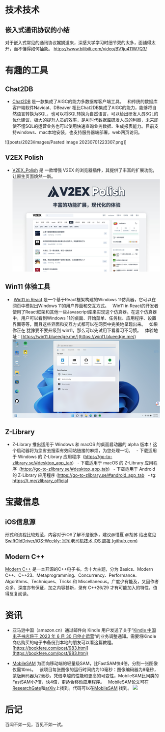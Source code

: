 # 技术技术
##  嵌入式通讯协议的小结
对于嵌入式常见的通讯协议娓娓道来，深感大学学习时细节究的太多，面铺得太开，而不懂得如何抽象。
https://www.bilibili.com/video/BV1ju411W7Q3/

# 有趣的工具
## Chat2DB
- [Chat2DB](https://github.com/chat2db/Chat2DB/blob/main/README_CN.md) 是一款集成了AIGC的能力多数据库客户端工具。
  和传统的数据库客户端软件Navicat、DBeaver 相比Chat2DB集成了AIGC的能力，能够将自然语言转换为SQL，也可以将SQL转换为自然语言，可以给出研发人员SQL的优化建议，极大的提升人员的效率，是AI时代数据库研发人员的利器，未来即使不懂SQL的运营业务也可以使用快速查询业务数据、生成报表能力。目前支持windows、mac本地安装，也支持服务器端部署，web网页访问。

![[posts/2023/images/Pasted image 20230701223307.png]]

## V2EX Polish
- [V2EX_Polish](https://github.com/coolpace/V2EX_Polish) 是 一款增强 V2EX 的浏览器插件，其提供了丰富的扩展功能，让原生页面焕然一新。
  ![](posts/2023/images/68747470733a2f2f63646e2e6a7364656c6976722e6e65742f67682f436f64656e6e6e6e2f7374617469632f707265766965.jpg)

## Win11 体验工具
-  [Win11 in React](https://github.com/blueedgetechno/win11React) 是一个基于React框架构建的Windows 11仿真器，它可以在网页中模拟出Windows 11的用户界面和交互方式。
  Win11 in React的开发者使用了React框架和其他一些Javascript库来实现这个仿真器。在这个仿真器中，用户可以看到Windows 11的桌面、开始菜单、任务栏、应用程序、设置界面等等，而且这些界面和交互方式都可以在网页中完美地呈现出来。
  如果你正在 犹豫要不要升级到 win11，那么可以先试用下看看习不习惯。
  体验地址：[https://win11.blueedge.me/](https://win11.blueedge.me/)
  
  ![image-20230701180547687](posts/2023/images/image-20230701180547687.png)

## Z-Library
- Z-Library 推出适用于 Windows 和 macOS 的桌面启动器的 alpha 版本！这个启动器将为您省去搜索有效网站链接的麻烦，为您处理一切。
  - 下载适用于 Windows 的 Z-Library 应用程序  (https://go-to-zlibrary.se/#desktop_app_tab)
  - 下载适用于 macOS 的 Z-Library 应用程序  (https://go-to-zlibrary.se/#desktop_app_tab)
  - 下载适用于 Android 的 Z-Library 应用程序 (https://go-to-zlibrary.se/#android_app_tab
  - tg: https://t.me/zlibrary_official

# 宝藏信息
## iOS信息源
形式和流程比较规范，内容对于iOS了解不是很多，建议@惜夏 @胡苏 给出意见
[SwiftOldDriver/iOS-Weekly: 🇨🇳 老司机技术 iOS 周报 (github.com)](https://github.com/SwiftOldDriver/iOS-Weekly)

## Modern C++
[Modern C++](https://github.com/lkimuk/the-book-of-modern-cpp) 是一本开源的C++电子书。含十大主题，分为 Basics、Modern C++、C++23、Metaprogramming、Concurrency、Performance、Algorithms、Techniques、Tricks 和 Miscellaneous。广度少有能及，又因作者众多，深度亦有保证，加之内容甚新，录有 C++26/29 才有可能加入的特性，值得反复阅读。

# 资讯
- 亚马逊中国（amazon.cn）通过邮件向 Kindle 用户发送了关于“[Kindle 中国电子书店将于 2023 年 6 月 30 日停止运营](https://bookfere.com/post/982.html)”的业务调整通知。需要将Kindle商店购买的电子书备份到本地的朋友可以看这篇教程。[https://bookfere.com/post/983.html](https://bookfere.com/post/983.html)

- [MobileSAM](https://github.com/ChaoningZhang/MobileSAM) 为面向移动端的轻量级SAM，比FastSAM快4倍，分割一张图像仅需10ms。
  该项目每张图像的运行时间约为10毫秒：图像编码器为8毫秒，蒙版解码器为2毫秒。凭借卓越的性能和更高的可变性，MobileSAM比同类的FastSAM小7倍，快4倍，更适合移动应用程序。
  MobileSAM论文可在[ResearchGate](https://www.researchgate.net/publication/371851844_Faster_Segment_Anything_Towards_Lightweight_SAM_for_Mobile_Applications)和[arXiv](https://arxiv.org/pdf/2306.14289.pdf)上找到。代码可以在[MobileSAM](https://github.com/ChaoningZhang/MobileSAM) 找到。
	![](https://github.com/ChaoningZhang/MobileSAM/blob/master/assets/model_diagram.jpg?raw=true)


# 后记
百闻不如一见，百见不如一试。